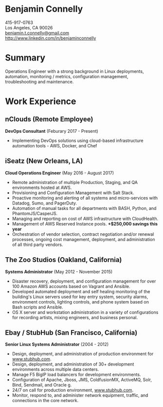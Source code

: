 Benjamin Connelly
=================

415-917-0763\
Los Angeles, CA 90026\
benjamin.t.connelly@gmail.com\
http://www.linkedin.com/in/benjaminconnelly

Summary
=======

Operations Engineer with a strong background in Linux deployments,
automation, monitoring / metrics, configuration management,
troubleshooting and maintenance.

Work Experience
===============

nClouds (Remote Employee)
-------------------------

**DevOps Consultant** (Feburary 2017 - Present)

-   Implementing DevOps solutions using cloud-based infrastructure
    automation tools - AWS, Docker, and Chef

iSeatz (New Orleans, LA)
------------------------

**Cloud Operations Engineer** (May 2016 - August 2017)

-   Remote administration of multiple Production, Staging, and QA
    environments hosted at AWS.
-   Provisioning and Configuration Management with Salt Stack.
-   Proactive monitoring and alerting of all systems and micro-services
    with Datadog, Sumo, and PagerDuty.
-   Automation of manual tasks for all departments with BASH, Python,
    and PhantomJS/CasperJS.
-   Managing and reporting on cost of AWS infrastructure with
    CloudHealth.
-   Management of AWS Reserved Instance pools. **+\$250,000 savings this
    year**
-   Orchestration of vendor selection, contract negotiation and/or
    renewal processes, ongoing cost management, deployment, and
    administration of all third party vendors.

The Zoo Studios (Oakland, California)
-------------------------------------

**Systems Administrator** (May 2012 - November 2015)

-   Disaster recovery, deployment, and configuration management for over
    100 Amazon AWS accounts based on Vagrant and Ansible.
-   Developed automated deployment and self healing monitoring of the
    building's Linux servers used for key entry system, security alarms,
    environment controls, lighting controls, and phone system based on
    Bash scripts and Ansible.
-   OS X server and workstation administration in a variety of
    configurations for recording artists, mixing engineers, and business
    personal.

Ebay / StubHub (San Francisco, California)
------------------------------------------

**Senior Linux Systems Administrator** (2004 - 2012)

-   Design, deployment, and administration of production environment for
    www.stubhub.com.
-   Design, deployment, and administration of 30+ development
    environments across multiple data centers.
-   Manage F5 BigIP load balancers for development environments.
-   Configuration of Apache, Jboss, JMS, ColdfusionMX, ActiveMQ, Solr,
    Bind, Sendmail, and Oracle g.
-   24/7 on call for production environment, www.stubhub.com.
-   Monitor, respond to, and administer network equipment, traffic, and
    connections in the core network.
